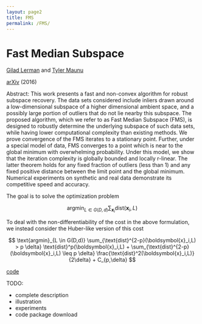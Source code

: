 ```yaml
---
layout: page2
title: FMS
permalink: /FMS/
---
```


# Fast Median Subspace

[Gilad Lerman](http://www-users.math.umn.edu/~lerman/) and [Tyler Maunu](https://twmaunu.github.io/)

[arXiv](https://arxiv.org/pdf/1406.6145v2.pdf) (2016)

Abstract:
This work presents a fast and non-convex algorithm for robust subspace recovery.
The data sets considered include inliers drawn around a low-dimensional
subspace of a higher dimensional ambient space, and a possibly large portion of
outliers that do not lie nearby this subspace. The proposed algorithm, which we
refer to as Fast Median Subspace (FMS), is designed to robustly determine the
underlying subspace of such data sets, while having lower computational complexity
than existing methods. We prove convergence of the FMS iterates to a
stationary point. Further, under a special model of data, FMS converges to a
point which is near to the global minimum with overwhelming probability. Under
this model, we show that the iteration complexity is globally bounded and
locally r-linear. The latter theorem holds for any fixed fraction of outliers (less
than 1) and any fixed positive distance between the limit point and the global
minimum. Numerical experiments on synthetic and real data demonstrate its
competitive speed and accuracy.


The goal is to solve the optimization problem

$$ \text{argmin}_{L \in G(D,d)} \sum_{\boldsymbol{x}_i} \text{dist}(\boldsymbol{x}_i,L) $$

To deal with the non-differentiability of the cost in the above formulation, we instead consider the Huber-like version of this cost

$$ \text{argmin}_{L \in G(D,d)} \sum_{\text{dist}^{2-p}(\boldsymbol{x}_i,L) > p \delta} \text{dist}^p(\boldsymbol{x}_i,L) + \sum_{\text{dist}^{2-p}(\boldsymbol{x}_i,L) \leq p \delta} \frac{\text{dist}^2(\boldsymbol{x}_i,L)}{2\delta} + C_{p,\delta}   $$


[code](https://github.com/twmaunu/FMS/blob/master/FMS.zip)

TODO:
- complete description
- illustration
- experiments
- code package download



